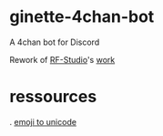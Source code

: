# ginette-4chan-bot
A 4chan bot for Discord

Rework of [RF-Studio](https://github.com/RF-Studio)'s [work](https://github.com/RF-Studio/HBot_Discord)

# ressources

. [emoji to unicode](http://www.fileformat.info/)
